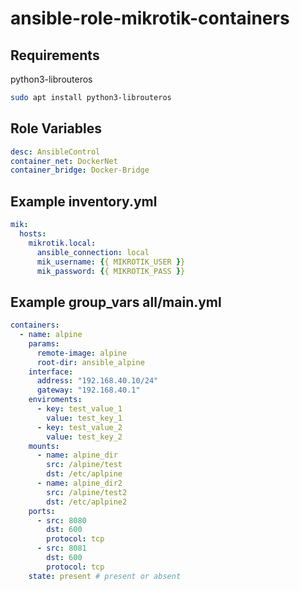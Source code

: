 # ansible-role-mikrotik-containers

## Requirements

python3-librouteros

```bash
sudo apt install python3-librouteros
```

## Role Variables

```yaml
desc: AnsibleControl
container_net: DockerNet
container_bridge: Docker-Bridge
```

## Example inventory.yml

```yaml
mik:
  hosts:
    mikrotik.local:
      ansible_connection: local
      mik_username: {{ MIKROTIK_USER }}
      mik_password: {{ MIKROTIK_PASS }}

```

## Example group_vars all/main.yml

```yaml
containers:
  - name: alpine
    params:
      remote-image: alpine
      root-dir: ansible_alpine
    interface:
      address: "192.168.40.10/24"
      gateway: "192.168.40.1"
    enviroments:
      - key: test_value_1
        value: test_key_1
      - key: test_value_2
        value: test_key_2
    mounts:
      - name: alpine_dir
        src: /alpine/test
        dst: /etc/aplpine
      - name: alpine_dir2
        src: /alpine/test2
        dst: /etc/aplpine2
    ports:
      - src: 8080
        dst: 600
        protocol: tcp
      - src: 8081
        dst: 600
        protocol: tcp
    state: present # present or absent
